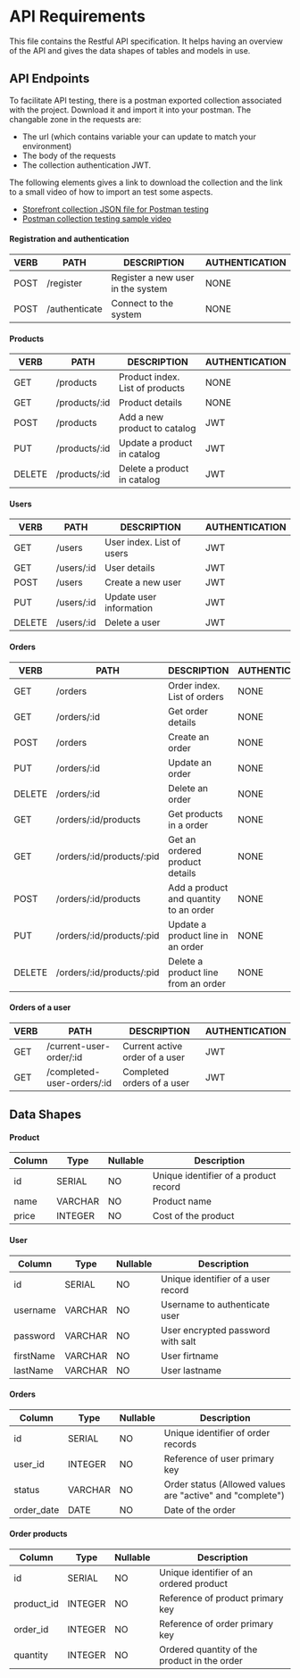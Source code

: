 # API Requirements
This file contains the Restful API specification. It helps having an overview of the API and gives the data shapes of tables and models in use. 

## API Endpoints
To facilitate API testing, there is a postman exported collection associated with the project.
Download it and import it into your postman. The changable zone in the requests are: 
* The url (which contains variable your can update to match your environment)
* The body of the requests
* The collection authentication JWT.

The following elements gives a link to download the collection and the link to a small video of how to import an test some aspects.
- [Storefront collection JSON file for Postman testing](src/docs/collections/storefront_postman_collection.json)
- [Postman collection testing sample video](src/docs/videos/explication_video.mp4)


#### Registration and authentication

| VERB | PATH          | DESCRIPTION                       | AUTHENTICATION |
|------|---------------|-----------------------------------|----------------|
| POST | /register     | Register a new user in the system | NONE           |
| POST | /authenticate | Connect to the system             | NONE           |

#### Products

| VERB   | PATH          | DESCRIPTION                     | AUTHENTICATION |
|--------|---------------|---------------------------------|----------------|
| GET    | /products     | Product index. List of products | NONE           |
| GET    | /products/:id | Product details                 | NONE           |
| POST   | /products     | Add a new product to catalog    | JWT            |
| PUT    | /products/:id | Update a product in catalog     | JWT            |
| DELETE | /products/:id | Delete a product in catalog     | JWT            |

#### Users

| VERB   | PATH       | DESCRIPTION               | AUTHENTICATION |
|--------|------------|---------------------------|----------------|
| GET    | /users     | User index. List of users | JWT            |
| GET    | /users/:id | User details              | JWT            |
| POST   | /users     | Create a new user         | JWT            |
| PUT    | /users/:id | Update user information   | JWT            |
| DELETE | /users/:id | Delete a user             | JWT            |

#### Orders

| VERB   | PATH                      | DESCRIPTION                            | AUTHENTICATION |
|--------|---------------------------|----------------------------------------|----------------|
| GET    | /orders                   | Order index. List of orders            | NONE           |
| GET    | /orders/:id               | Get order details                      | NONE           |
| POST   | /orders                   | Create an order                        | NONE           |
| PUT    | /orders/:id               | Update an order                        | NONE           |
| DELETE | /orders/:id               | Delete an order                        | NONE           |
| GET    | /orders/:id/products      | Get products in a order                | NONE           |
| GET    | /orders/:id/products/:pid | Get an ordered product details         | NONE           |
| POST   | /orders/:id/products      | Add a product and quantity to an order | NONE           |
| PUT    | /orders/:id/products/:pid | Update a product line in an order      | NONE           |
| DELETE | /orders/:id/products/:pid | Delete a product line from an order    | NONE           |

#### Orders of a user 

| VERB | PATH                       | DESCRIPTION                    | AUTHENTICATION |
|------|----------------------------|--------------------------------|----------------|
| GET  | /current-user-order/:id    | Current active order of a user | JWT            |
| GET  | /completed-user-orders/:id | Completed orders of a user     | JWT            |

## Data Shapes
#### Product

| Column | Type    | Nullable | Description                           |
|--------|---------|----------|---------------------------------------|
| id     | SERIAL  | NO       | Unique identifier of a product record |
| name   | VARCHAR | NO       | Product name                          |
| price  | INTEGER | NO       | Cost of the product                   |

#### User

| Column    | Type    | Nullable | Description                        |
|-----------|---------|----------|------------------------------------|
| id        | SERIAL  | NO       | Unique identifier of a user record |
| username  | VARCHAR | NO       | Username to authenticate user      |
| password  | VARCHAR | NO       | User encrypted password with salt  |
| firstName | VARCHAR | NO       | User firtname                      |
| lastName  | VARCHAR | NO       | User lastname                      |

#### Orders

| Column     | Type    | Nullable | Description                                               |
|------------|---------|----------|-----------------------------------------------------------|
| id         | SERIAL  | NO       | Unique identifier of order records                        |
| user_id    | INTEGER | NO       | Reference of user primary key                             |
| status     | VARCHAR | NO       | Order status (Allowed values are "active" and "complete") |
| order_date | DATE    | NO       | Date of the order                                         |

#### Order products

| Column     | Type    | Nullable | Description                                  |
|------------|---------|----------|----------------------------------------------|
| id         | SERIAL  | NO       | Unique identifier of an ordered product      |
| product_id | INTEGER | NO       | Reference of product primary key             |
| order_id   | INTEGER | NO       | Reference of order primary key               |
| quantity   | INTEGER | NO       | Ordered quantity of the product in the order |


